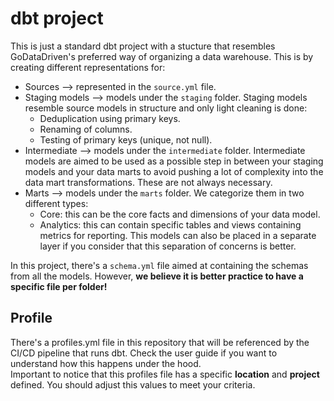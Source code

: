 # dbt project

This is just a standard dbt project with a stucture that resembles GoDataDriven's preferred way of organizing a data warehouse. This is by creating different representations for:
- Sources --> represented in the `source.yml` file.
- Staging models --> models under the `staging` folder. Staging models resemble source models in structure and only light cleaning is done:
    - Deduplication using primary keys.
    - Renaming of columns.
    - Testing of primary keys (unique, not null).
- Intermediate --> models under the `intermediate` folder. Intermediate models are aimed to be used as a possible step in between your staging models and your data marts to avoid pushing a lot of complexity into the data mart transformations. These are not always necessary.
- Marts --> models under the `marts` folder. We categorize them in two different types:
    - Core: this can be the core facts and dimensions of your data model.
    - Analytics: this can contain specific tables and views containing metrics for reporting. This models can also be placed in a separate layer if you consider that this separation of concerns is better.

In this project, there's a `schema.yml` file aimed at containing the schemas from all the models. However, **we believe it is better practice to have a specific file per folder!**

## Profile
There's a profiles.yml file in this repository that will be referenced by the CI/CD pipeline that runs dbt. Check the user guide if you want to understand how this happens under the hood. <br> 
Important to notice that this profiles file has a specific **location** and **project** defined. You should adjust this values to meet your criteria.
